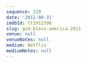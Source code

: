 ```yaml
---
sequence: 219
date: '2012-08-31'
imdbId: tt1912398
slug: god-bless-america-2011
venue: null
venueNotes: null
medium: Netflix
mediumNotes: null
---
```


